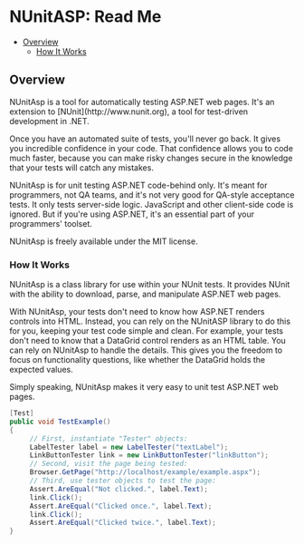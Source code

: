 NUnitASP: Read Me
=================

*   [Overview](#overview)
    * [How It Works](#howitworks)

<h2 id="overview">Overview</h2>
NUnitAsp is a tool for automatically testing ASP.NET web pages.  It's an extension to [NUnit](http://www.nunit.org), a tool for test-driven development in .NET.

Once you have an automated suite of tests, you'll never go back. It gives you incredible confidence in your code. That confidence allows you to code much faster, because you can make risky changes secure in the knowledge that your tests will catch any mistakes.

NUnitAsp is for unit testing ASP.NET code-behind only. It's meant for programmers, not QA teams, and it's not very good for QA-style acceptance tests. It only tests server-side logic. JavaScript and other client-side code is ignored. But if you're using ASP.NET, it's an essential part of your programmers' toolset.

NUnitAsp is freely available under the MIT license.

<h3 id="howitworks">How It Works</h3>

NUnitAsp is a class library for use within your NUnit tests.  It provides NUnit with the ability to download, parse, and manipulate ASP.NET web pages.

With NUnitAsp, your tests don't need to know how ASP.NET renders controls into HTML. Instead, you can rely on the NUnitASP library to do this for you, keeping your test code simple and clean.  For example, your tests don't need to know that a DataGrid control renders as an HTML table.  You can rely on NUnitAsp to handle the details.  This gives you the freedom to focus on functionality questions, like whether the DataGrid holds the expected values.

Simply speaking, NUnitAsp makes it very easy to unit test ASP.NET web pages.

```c#
[Test]public void TestExample(){     // First, instantiate "Tester" objects:     LabelTester label = new LabelTester("textLabel");     LinkButtonTester link = new LinkButtonTester("linkButton");     // Second, visit the page being tested:     Browser.GetPage("http://localhost/example/example.aspx");     // Third, use tester objects to test the page:     Assert.AreEqual("Not clicked.", label.Text);     link.Click();     Assert.AreEqual("Clicked once.", label.Text);     link.Click();     Assert.AreEqual("Clicked twice.", label.Text);}
```
